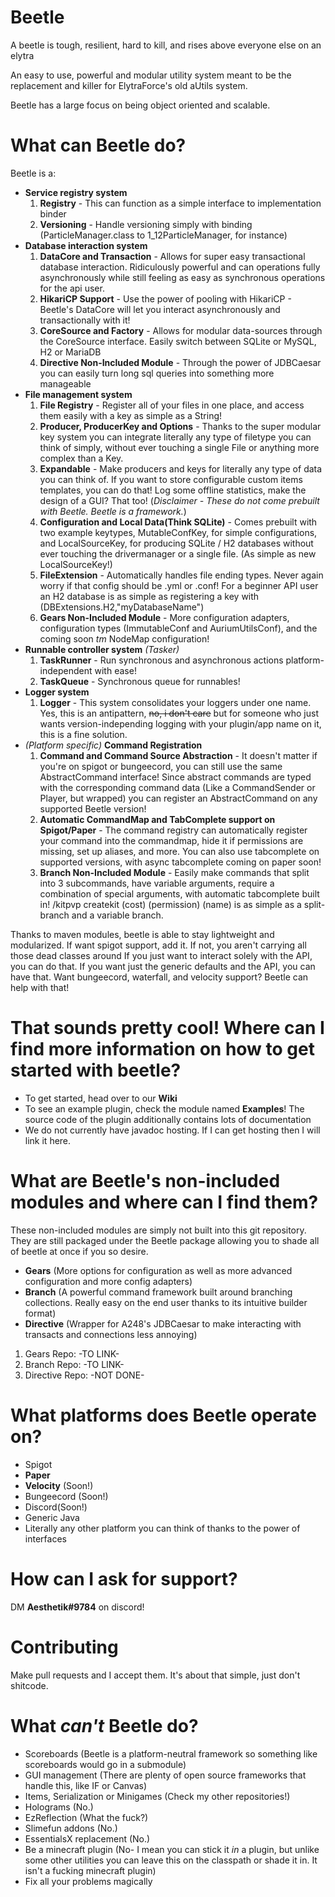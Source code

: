 # **Beetle**
A beetle is tough, resilient, hard to kill, and rises above everyone else on an elytra

An easy to use, powerful and modular utility system meant to be the replacement and killer for ElytraForce's old aUtils system.

Beetle has a large focus on being object oriented and scalable.

# What can Beetle do?
Beetle is a:

- **Service registry system**
  1. **Registry** - This can function as a simple interface to implementation binder
  2. **Versioning** - Handle versioning simply with binding (ParticleManager.class to 1_12ParticleManager, for instance)
- **Database interaction system**
  1. **DataCore and Transaction** - Allows for super easy transactional database interaction. Ridiculously powerful and can operations fully asynchronously while still feeling as easy as synchronous operations for the api user.
  2. **HikariCP Support** - Use the power of pooling with HikariCP - Beetle's DataCore will let you interact asynchronously and transactionally with it!
  3. **CoreSource and Factory** - Allows for modular data-sources through the CoreSource interface. Easily switch between SQLite or MySQL, H2 or MariaDB
  4. **Directive Non-Included Module** - Through the power of JDBCaesar you can easily turn long sql queries into something more manageable
- **File management system**
  1. **File Registry** - Register all of your files in one place, and access them easily with a key as simple as a String!
  2. **Producer, ProducerKey and Options** - Thanks to the super modular key system you can integrate literally any type of filetype you can think of simply, without ever touching a single File or anything more complex than a Key.
  3. **Expandable** - Make producers and keys for literally any type of data you can think of. If you want to store configurable custom items templates, you can do that! Log some offline statistics, make the design of a GUI? That too! (*Disclaimer - These do not come prebuilt with Beetle. Beetle is a framework.*) 
  3. **Configuration and Local Data(Think SQLite)** - Comes prebuilt with two example keytypes, MutableConfKey, for simple configurations, and LocalSourceKey, for producing SQLite / H2 databases without ever touching the drivermanager or a single file. (As simple as new LocalSourceKey!)
  4. **FileExtension** - Automatically handles file ending types. Never again worry if that config should be .yml or .conf! For a beginner API user an H2 database is as simple as registering a key with (DBExtensions.H2,"myDatabaseName")
  5. **Gears Non-Included Module** - More configuration adapters, configuration types (ImmutableConf and AuriumUtilsConf), and the coming soon *tm* NodeMap configuration!
- **Runnable controller system** *(Tasker)*
  1. **TaskRunner** - Run synchronous and asynchronous actions platform-independent with ease!
  2. **TaskQueue** - Synchronous queue for runnables!
- **Logger system**
  1. **Logger** - This system consolidates your loggers under one name. Yes, this is an antipattern, ~~no, i don't care~~ but for someone who just wants version-independing logging with your plugin/app name on it, this is a fine solution.
- *(Platform specific)* **Command Registration**
  1. **Command and Command Source Abstraction** - It doesn't matter if you're on spigot or bungeecord, you can still use the same AbstractCommand interface! Since abstract commands are typed with the corresponding command data (Like a CommandSender or Player, but wrapped) you can register an AbstractCommand on any supported Beetle version!
  2. **Automatic CommandMap and TabComplete support on Spigot/Paper** - The command registry can automatically register your command into the commandmap, hide it if permissions are missing, set up aliases, and more. You can also use tabcomplete on supported versions, with async tabcomplete coming on paper soon!
  3. **Branch Non-Included Module** - Easily make commands that split into 3 subcommands, have variable arguments, require a combination of special arguments, with automatic tabcomplete built in! /kitpvp createkit (cost) (permission) (name) is as simple as a split-branch and a variable branch.


Thanks to maven modules, beetle is able to stay lightweight and modularized. If want spigot support, add it. If not, you aren't carrying all those dead classes around
If you just want to interact solely with the API, you can do that. If you want just the generic defaults and the API, you can have that. Want bungeecord, waterfall, and velocity support? 
Beetle can help with that!

# That sounds pretty cool! Where can I find more information on how to get started with beetle?

- To get started, head over to our **Wiki**
- To see an example plugin, check the module named **Examples**! The source code of the plugin additionally contains lots of documentation
- We do not currently have javadoc hosting. If I can get hosting then I will link it here.

# What are Beetle's non-included modules and where can I find them?

These non-included modules are simply not built into this git repository. They
are still packaged under the Beetle package allowing you to shade all of beetle at once
if you so desire.

- **Gears** (More options for configuration as well as more advanced configuration and more config adapters)
- **Branch** (A powerful command framework built around branching collections. Really easy on the end user thanks to its intuitive builder format)
- **Directive** (Wrapper for A248's JDBCaesar to make interacting with transacts and connections less annoying)

1. Gears Repo: -TO LINK-
2. Branch Repo: -TO LINK-
3. Directive Repo: -NOT DONE-
     
# What platforms does Beetle operate on?

- Spigot
- **Paper**
- **Velocity** (Soon!)
- Bungeecord (Soon!)
- Discord(Soon!)
- Generic Java
- Literally any other platform you can think of thanks to the power of interfaces 

# How can I ask for support?

DM **Aesthetik#9784** on discord!

# Contributing

Make pull requests and I accept them. It's about that simple, just don't shitcode.

# What *can't* Beetle do?

- Scoreboards (Beetle is a platform-neutral framework so something like scoreboards would go in a submodule)
- GUI management (There are plenty of open source frameworks that handle this, like IF or Canvas)
- Items, Serialization or Minigames (Check my other repositories!)
- Holograms (No.)
- EzReflection (What the fuck?)
- Slimefun addons (No.)
- EssentialsX replacement (No.)
- Be a minecraft plugin (No- I mean you can stick it *in* a plugin, but unlike some other utilities you can leave this on the classpath or shade it in. It isn't a fucking minecraft plugin)
- Fix all your problems magically
